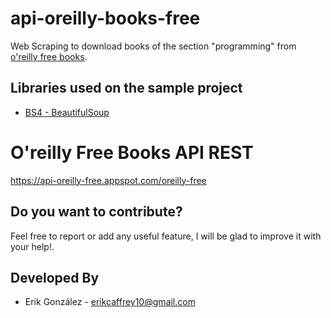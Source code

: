 # api-oreilly-books-free
Web Scraping to download books of the section "programming" from [o'reilly free books](http://www.oreilly.com/programming/free/).


Libraries used on the sample project
------------------------------------
* [BS4 - BeautifulSoup][1]


# O'reilly Free Books API REST
https://api-oreilly-free.appspot.com/oreilly-free

Do you want to contribute?
--------------------------

Feel free to report or add any useful feature, I will be glad to improve it with your help!.


Developed By
------------

* Erik González  - <erikcaffrey10@gmail.com>


[1]: https://www.crummy.com/software/BeautifulSoup/bs4/doc/
